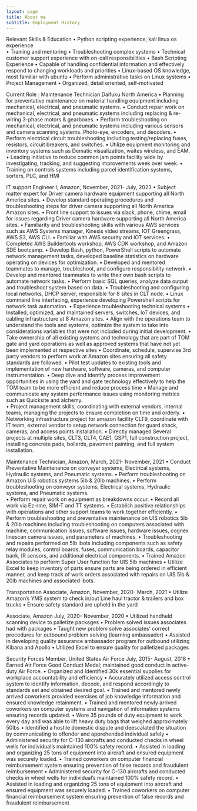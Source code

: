 ```yaml
---
layout: page
title: About me
subtitle: Employment History 
---
```

Relevant Skills & Education 
•	Python scripting experience, kali linux os experience	
•	Training and mentoring 
•	Troubleshooting complex systems
•	Technical customer support experience with on-call responsibilities
•	Bash Scripting Experience
•	Capable of handling confidential information and effectively respond to changing workloads and priorities
•	Linux-based OS knowledge, most familiar with ubuntu
•	Perform administrative tasks on Linux systems
•	Project Management 
•	Organized, detail oriented, self-motivated

Current Role : Maintenance Technician Daifuku North America
•	Planning for preventative maintenance on material handling equipment including mechanical, electrical, and pneumatic systems. 
•	Conduct repair work on mechanical, electrical, and pneumatic systems including replacing & re-wiring 3-phase motors & gearboxes. 
•	Perform troubleshooting on mechanical, electrical, and pneumatic systems including various sensors and camera scanning systems. Photo-eye, encoders, and decoders. 
•	Perform electrical circuit troubleshooting including testing/replacing fuses, resistors, circuit breakers, and switches. 
•	Utilize equipment monitoring and inventory systems such as Dematic visualization, waites wireless, and EAM. 
•	Leading initiative to reduce common jam points facility wide by investigating, tracking, and suggesting improvements week over week. 
•	Training on controls systems including parcel identification systems, sorters, PLC, and HMI


IT support Engineer I, Amazon, November, 2021- July, 2023
•	Subject matter expert for Driver camera hardware equipment supporting all North America sites.
•	Develop standard operating procedures and troubleshooting steps for driver camera supporting all North America Amazon sites. 
•	Front line support to issues via slack, phone, chime, email for issues regarding Driver camera hardware supporting all North America sites. 
•	Familiarity and troubleshooting skills with various AWS services such as AWS Systems manager, Kinesis video streams, IOT Greengrass, AWS S3, AWS CLI. 
•	Familiar with AWS security and IOT services. 
•	Completed AWS Buildertools workshop, AWS CDK workshop, and Amazon SDE bootcamp. 
•	Develop Bash, python, PowerShell scripts to automate network management tasks, developed baseline statistics on hardware operating on devices for optimization. 
•	Developed and mentored teammates to manage, troubleshoot, and configure responsibility network.
•	Develop and mentored teammates to write their own bash scripts to automate network tasks. 
•	Perform basic SQL queries, analyze data output and troubleshoot system based on data. 
•	Troubleshooting and configuring local networks, DHCP server, responsible for 8 sites in CLT node. 
•	Linux command line interfacing, experience developing Powershell scripts for network task automation.
•	Experience troubleshooting technical systems
•	Installed, optimized, and maintained servers, switches, IoT devices, and cabling infrastructure at 8 Amazon sites.
•	Align with the operations team to understand the tools and systems, optimize the system to take into considerations variables that were not included during initial development. 
•	Take ownership of all existing systems and technology that are part of TOM gate and yard operations as well as approved systems that have not yet been implemented at respective sites
•	Coordinate, schedule, supervise 3rd party vendors to perform work at Amazon sites ensuring all safety standards are followed. 
•	Pilot test updates to existing tools and implementation of new hardware, software, cameras, and computer instrumentation.
•	Deep dive and identify process improvement opportunities in using the yard and gate technology effectively to help the TOM team to be more efficient and reduce process time
•	Manage and communicate any system performance issues using monitoring metrics such as Quicksite and alchemy.  
•	Project management skills, coordinating with external vendors, internal teams, managing the projects to ensure completion on time and orderly. 
•	Networking infrastructure project for amazon facility CLT9, coordinate with IT team, external vendor to setup network connection for guard shack, cameras, and access points installation. 
•	Directly managed Several projects at multiple sites, CLT3, CLT4, CAE1, GSP1, full construction project, installing concrete pads, bollards, pavement painting, and full system installation.


Maintenance Technician, Amazon, March, 2021- November, 2021
•	Conduct Preventative Maintenance on conveyer systems, Electrical systems, Hydraulic systems, and Pneumatic systems.
•	Perform troubleshooting on Amazon UIS robotics systems 5lb & 20lb machines.
•	Perform troubleshooting on conveyor systems, Electrical systems, Hydraulic systems, and Pneumatic systems.          
•	Perform repair work on equipment as breakdowns occur. 
•	Record all work via Ez-rme, SIM-T and TT systems. 
•	Establish positive relationships with operations and other support teams to work together efficiently.
•	Perform troubleshooting and preventative maintenance on UIS robotics 5lb & 20lb machines including troubleshooting on computers associated with machine, communication issues, software issues, hardware issues, cognex linescan camera issues, and parameters of machines.
•	Troubleshooting and repairs performed on 5lb ibots including components such as safety relay modules, control boards, fuses, communication boards, capacitor bank, IR sensors, and additional electrical components.
•	Trained Amazon Associates to perform Super User function for UIS 5lb machines
•	Utilize Excel to keep inventory of parts ensure parts are being ordered in efficient manner, and keep track of work orders associated with repairs on UIS 5lb & 20lb machines and associated ibots. 


Transportation Associate, Amazon, November, 2020- March, 2021
•	Utilize Amazon’s YMS system to check in/out Line haul tractor & trailers and box trucks
•	Ensure safety standard are upheld in the yard 

Associate, Amazon July, 2020- November, 2020
•	Utilized handheld scanning device to palletize packages
•	Problem solved issues associates had with packages
•	Taught new problem solve associates’ correct procedures for outbound problem solving (learning ambassador) 
•	Assisted in developing quality assurance ambassador program for outbound utilizing Kibana and Apollo 
•	Utilized Excel to ensure quality for palletized packages


Security Forces Member, United States Air Force July, 2015- August, 2018
•	Earned Air Force Good Conduct Medal; maintained good conduct in active-duty Air Force.
•	Organized and Identified 30k essential supplies for workplace accountability and efficiency 
•	Accurately utilized access control system to identify information, decode, and respond accordingly to standards set and obtained desired goal. 
•	Trained and mentored newly arrived coworkers provided exercises of job knowledge information and ensured knowledge retainment.
•	Trained and mentored newly arrived coworkers on computer systems and navigation of information systems ensuring records updated.
•	Wore 35 pounds of duty equipment to work every day and was able to lift heavy duty bags that weighed approximately 50lbs 
•	Identified a hostile domestic dispute and deescalated the situation by communicating to offender and apprehended individual safely
•	Administered security for C-130 aircrafts and conducted checks in wheel wells for individual’s maintained 100% safety record. 
•	Assisted in loading and organizing 25 tons of equipment into aircraft and ensured equipment was securely loaded. 
•	Trained coworkers on computer financial reimbursement system ensuring prevention of false records and fraudulent reimbursement
•	Administered security for C-130 aircrafts and conducted checks in wheel wells for individual’s maintained 100% safety record. 
•	Assisted in loading and organizing 25 tons of equipment into aircraft and ensured equipment was securely loaded. 
•	Trained coworkers on computer financial reimbursement system ensuring prevention of false records and fraudulent reimbursement


